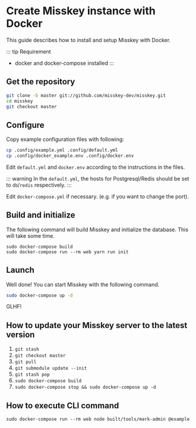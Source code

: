 Create Misskey instance with Docker
================================================================

This guide describes how to install and setup Misskey with Docker.

::: tip Requirement
- docker and docker-compose installed
:::

Get the repository
----------------------------------------------------------------
```bash
git clone -b master git://github.com/misskey-dev/misskey.git
cd misskey
git checkout master
```

Configure
----------------------------------------------------------------
Copy example configuration files with following:

```bash
cp .config/example.yml .config/default.yml
cp .config/docker_example.env .config/docker.env
```

Edit `default.yml` and `docker.env` according to the instructions in the files.

::: warning
In the `default.yml`, the hosts for Postgresql/Redis should be set to `db`/`redis` respectively.
:::

Edit `docker-compose.yml` if necessary. (e.g. if you want to change the port).

Build and initialize
----------------------------------------------------------------
The following command will build Misskey and initialize the database.
This will take some time.

``` shell
sudo docker-compose build
sudo docker-compose run --rm web yarn run init
```

Launch
----------------------------------------------------------------
Well done! You can start Misskey with the following command.


```bash
sudo docker-compose up -d
```

GLHF!

How to update your Misskey server to the latest version
----------------------------------------------------------------

1. `git stash`
1. `git checkout master`
1. `git pull`
1. `git submodule update --init`
1. `git stash pop`
1. `sudo docker-compose build`
1. `sudo docker-compose stop && sudo docker-compose up -d`

How to execute CLI command
----------------------------------------------------------------

`sudo docker-compose run --rm web node built/tools/mark-admin @example`
